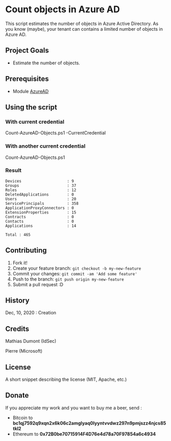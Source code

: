 # Count objects in Azure AD

This script estimates the number of objects in Azure Active Directory. As you know (maybe), your tenant can contains a limited number of objects in Azure AD.

## Project Goals

* Estimate the number of objects.

## Prerequisites

* Module [AzureAD](https://docs.microsoft.com/en-us/powershell/azure/install-az-ps?view=azps-5.2.0)

## Using the script
### With current credential
Count-AzureAD-Objects.ps1 -CurrentCredential

### With another current credential
Count-AzureAD-Objects.ps1

### Result
    Devices                    : 9
    Groups                     : 37
    Roles                      : 12
    DeletedApplications        : 0
    Users                      : 20
    ServicePrincipals          : 358
    ApplicationProxyConnectors : 0
    ExtensionProperties        : 15
    Contracts                  : 0
    Contacts                   : 0
    Applications               : 14

    Total : 465

## Contributing

1. Fork it!
2. Create your feature branch: `git checkout -b my-new-feature`
3. Commit your changes: `git commit -am 'Add some feature'`
4. Push to the branch: `git push origin my-new-feature`
5. Submit a pull request :D

## History

Dec, 10, 2020 : Creation

## Credits

Mathias Dumont (IdSec)

Pierre (Microsoft)

## License

A short snippet describing the license (MIT, Apache, etc.)

## Donate
If you appreciate my work and you want to buy me a beer, send :
* Bitcoin to <b>bc1qj7592q9xqn2x6k06c2amglyaq0lyyntvvdwz297n9pmjszz4njcs85tkl2</b>
* Ethereum to <b>0x72B0be70715914F4D76e4d78a70F97854a6c4934</b>
